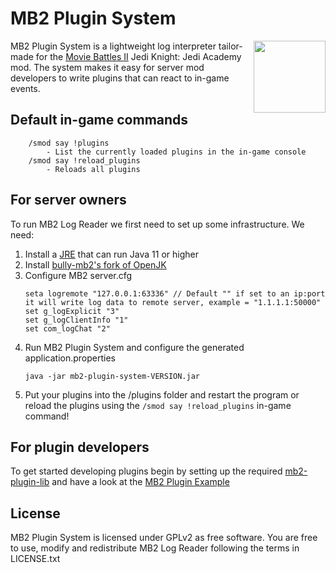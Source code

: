 # MB2 Plugin System
<img align="right" width="115" height="115" src="https://user-images.githubusercontent.com/86576295/167314810-c9b6a021-6a41-463f-b35f-6ac3b825be7a.png"></img>
MB2 Plugin System is a lightweight log interpreter tailor-made for the [Movie Battles II](https://community.moviebattles.org/) Jedi Knight: Jedi Academy mod. The system makes it easy for server mod developers to write plugins that can react to in-game events.

## Default in-game commands
```
    /smod say !plugins
        - List the currently loaded plugins in the in-game console
    /smod say !reload_plugins
        - Reloads all plugins
```
## For server owners
To run MB2 Log Reader we first need to set up some infrastructure. We need:
1. Install a [JRE](https://java.com/en/download/manual.jsp) that can run Java 11 or higher
2. Install [bully-mb2's fork of OpenJK](https://github.com/bully-mb2/mb2-log-reader-openjk/releases)
3. Configure MB2 server.cfg
    ```
    seta logremote "127.0.0.1:63336" // Default "" if set to an ip:port it will write log data to remote server, example = "1.1.1.1:50000"
    set g_logExplicit "3"
    set g_logClientInfo "1"
    set com_logChat "2"
    ```
4. Run MB2 Plugin System and configure the generated application.properties
    ```
    java -jar mb2-plugin-system-VERSION.jar
    ```
5. Put your plugins into the /plugins folder and restart the program or reload the plugins using the `/smod say !reload_plugins` in-game command!

## For plugin developers
To get started developing plugins begin by setting up the required [mb2-plugin-lib](https://github.com/bully-mb2/mb2-plugin-lib) and have a look at the [MB2 Plugin Example](https://github.com/bully-mb2/mb2-plugin-example)

## License
MB2 Plugin System is licensed under GPLv2 as free software. You are free to use, modify and redistribute MB2 Log Reader following the terms in LICENSE.txt
